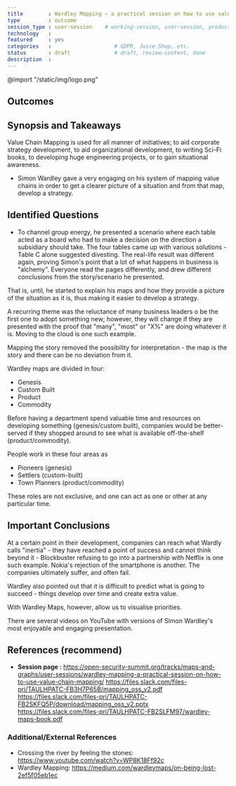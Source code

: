 ```yaml
---
title        : Wardley Mapping – a practical session on how to use value chain mapping
type         : outcome
session_type : user-session    # working-session, user-session, product-sesssion
technology   :
featured     : yes
categories   :                    # GDPR, Juice Shop, etc.
status       : draft              # draft, review-content, done
description  :
---
```


@import "/static/img/logo.png"

## Outcomes

## Synopsis and Takeaways 

Value Chain Mapping is used for all manner of initiatives; to aid corporate strategy development, to aid organizational development, to writing Sci-Fi books, to developing huge engineering projects, or to gain situational awareness.

- Simon Wardley gave a very engaging on his system of mapping value chains in order to get a clearer picture of a situation and from that map, develop a strategy.

## Identified Questions

- To channel group energy, he presented a scenario where each table acted as a board who had to make a decision on the direction a subsidiary should take.
The four tables came up with various solutions - Table C alone suggested divesting.  The real-life result was different again, proving Simon's point that a lot of what happens in business is "alchemy".  Everyone read the pages differently, and drew different conclusions from the story/scenario he presented. 

That is, until, he started to explain his maps and how they provide a picture of the situation as it is, thus making it easier to develop a strategy. 

A recurring theme was the reluctance of many business leaders o be the first one to adopt something new; however, they will change if they are presented with the proof that "many", "most" or "X%" are doing whatever it is.  Moving to the cloud is one such example.

Mapping the story removed the possibility for interpretation - the map is the story and there can be no deviation from it. 

Wardley maps are divided in four:
  - Genesis
  - Custom Built
  - Product 
  - Commodity
  
  Before having a department spend valuable time and resources on developing something (genesis/custom built), companies would be better-served if they shopped around to see what is available off-the-shelf (product/commodity).
  
  People work in these four areas as 
  - Pioneers (genesis)
  - Settlers (custom-built)
  - Town Planners (product/commodity)
  
  These roles are not exclusive, and one can act as one or other at any particular time. 
  
  ## Important Conclusions
  
  At a certain point in their development, companies can reach what Wardly calls "inertia" - they have reached a point of success and cannot think beyond it - Blockbuster refusing to go into a partnership with Netflix is one such example.  Nokia's rejection of the smartphone is another.  The companies ultimately suffer, and often fail. 
  
  Wardley also pointed out that it is difficult to predict what is going to succeed - things develop over time and create extra value.
  
  With Wardley Maps, however, allow us to visualise priorities.  
  
  There are several videos on YouTube with versions of Simon Wardley's most enjoyable and engaging presentation.

## References (recommend)
- **Session page :** https://open-security-summit.org/tracks/maps-and-graphs/user-sessions/wardley-mapping-a-practical-session-on-how-to-use-value-chain-mapping/
https://files.slack.com/files-pri/TAULHPATC-FB3H7P65B/mapping_oss_v2.pdf
https://files.slack.com/files-pri/TAULHPATC-FB2SKFQ5P/download/mapping_oss_v2.pptx
https://files.slack.com/files-pri/TAULHPATC-FB2SLFM97/wardley-maps-book.pdf

### Additional/External References

- Crossing the river by feeling the stones: https://www.youtube.com/watch?v=WP8K18Ff92c
- Wardley Mapping: https://medium.com/wardleymaps/on-being-lost-2ef5f05eb1ec
